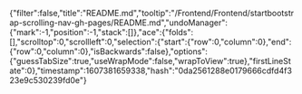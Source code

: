 {"filter":false,"title":"README.md","tooltip":"/Frontend/Frontend/startbootstrap-scrolling-nav-gh-pages/README.md","undoManager":{"mark":-1,"position":-1,"stack":[]},"ace":{"folds":[],"scrolltop":0,"scrollleft":0,"selection":{"start":{"row":0,"column":0},"end":{"row":0,"column":0},"isBackwards":false},"options":{"guessTabSize":true,"useWrapMode":false,"wrapToView":true},"firstLineState":0},"timestamp":1607381659338,"hash":"0da2561288e0179666cdfd4f323e9c530239fd0e"}